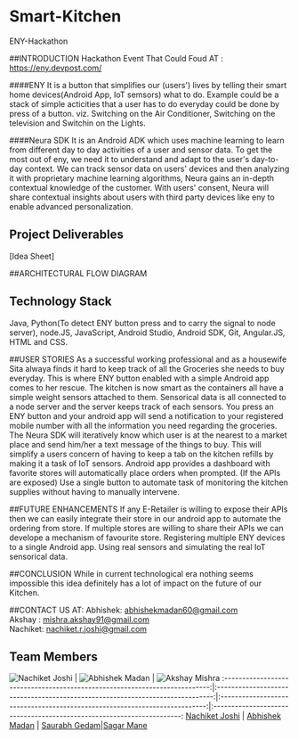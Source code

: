 # Smart-Kitchen
ENY-Hackathon

##INTRODUCTION
Hackathon Event That Could Foud AT : https://eny.devpost.com/

####ENY
It is a button that simplifies our (users') lives by telling their smart home devices(Android App, IoT semsors) what to do. 
Example could be a stack of simple acticities that a user has to do everyday could be done by press of a button. 
viz. Switching on the Air Conditioner, Switching on the television and Switchin on the Lights.

####Neura SDK
It is an Android ADK which uses machine learning to learn from different day to day activities of a user and sensor data.
To get the most out of eny, we need it to understand and adapt to the user's day-to-day context.
We can track sensor data on users' devices and then analyzing it with proprietary machine learning algorithms, Neura gains an in-depth contextual knowledge of the customer.
With users' consent, Neura will share contextual insights about users with third party devices like eny to enable advanced personalization.

## Project Deliverables

[Idea Sheet]

##ARCHITECTURAL FLOW DIAGRAM

##	Technology Stack
Java, Python(To detect ENY button press and to carry the signal to node server), node.JS, JavaScript, Android Studio, Android SDK, Git, Angular.JS, HTML and CSS.

##USER STORIES
As a successful working professional and as a housewife Sita alwaya finds it hard to keep track of all the Groceries she needs to buy everyday.
This is where ENY button enabled with a simple Android app comes to her rescue.
The kitchen is now smart as the containers all have a simple weight sensors attached to them. Sensorical data is all connected to a node server and the server keeps track of each sensors.
You press an ENY button and your android app will send a notification to your registered mobile number with all the information you need regarding the groceries.
The Neura SDK will iteratively know which user is at the nearest to a market place and send him/her a text message of the things to buy.
This will simplify a users concern of having to keep a tab on the kitchen refills by making it a task of IoT sensors.
Android app provides a dashboard with favorite stores will automatically place orders when prompted. (If the APIs are exposed)
Use a single button to automate task of monitoring the kitchen supplies without having to manually intervene.

##FUTURE ENHANCEMENTS
If any E-Retailer is willing to expose their APIs then we can easily integrate their store in our android app to automate the ordering from store.
If multiple stores are willing to share their APIs we can develope a mechanism of favourite store.
Registering multiple ENY devices to a single Android app.
Using real sensors and simulating the real IoT sensorical data.

##CONCLUSION
While in current technological era nothing seems impossible this idea definitely has a lot of impact on the future of our Kitchen.

##CONTACT US AT:
Abhishek: abhishekmadan60@gmail.com <br>
Akshay  : mishra.akshay91@gmail.com <br>
Nachiket: nachiket.r.joshi@gmail.com <br>


## Team Members

![Nachiket Joshi](https://avatars.githubusercontent.com/joshinachiket?s=100) |  ![Abhishek Madan](https://avatars.githubusercontent.com/AbhishekMadan?s=100) | ![Akshay Mishra](https://avatars.githubusercontent.com/mishraak?s=100)
:--------------------------------------------------------------------------:|:-----------------------------------------------------------------------------:|:--------------------------------------------------------------------------:|:---------------------------------------------------------------------:
[Nachiket Joshi](https://github.com/TheBloodMage) | [Abhishek Madan](https://github.com/AbhishekMadan) | [Saurabh Gedam](https://github.com/saurabhgedam)|[Sagar Mane](https://github.com/Sagar-Mane)
